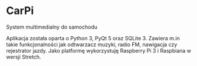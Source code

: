 # CarPi
System multimedialny do samochodu

Aplikacja została oparta o Python 3, PyQt 5 oraz SQLite 3. Zawiera m.in takie funkcjonalności jak odtwarzacz muzyki, radio FM, nawigacja czy rejestrator jazdy. Jako platformę wykorzystuję Raspberry Pi 3 i Raspbiana w wersji Stretch.
